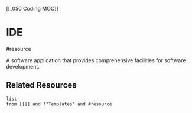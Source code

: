 [[_050 Coding MOC]]
# IDE
#resource 

A software application that provides comprehensive facilities for software development.

## Related Resources
```dataview
list
from [[]] and !"Templates" and #resource
```
